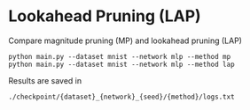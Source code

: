 # Lookahead Pruning (LAP)


Compare magnitude pruning (MP) and lookahead pruning (LAP)
```
python main.py --dataset mnist --network mlp --method mp
python main.py --dataset mnist --network mlp --method lap
```

Results are saved in
```
./checkpoint/{dataset}_{network}_{seed}/{method}/logs.txt
```
